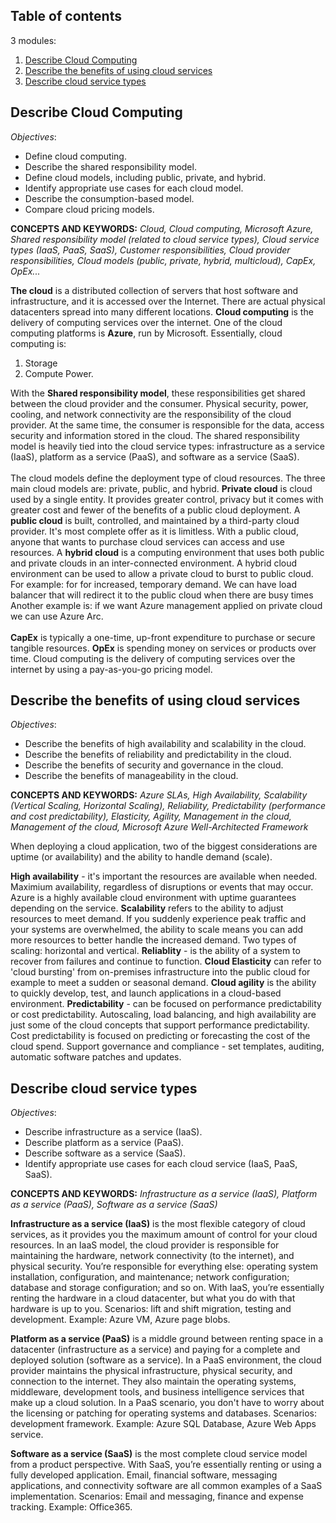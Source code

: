 ## Table of contents

3 modules:

1. [Describe Cloud Computing](#cloud-computing)
2. [Describe the benefits of using cloud services](#benefits-of-cloud-services)
3. [Describe cloud service types](#cloud-service-types)

## Describe Cloud Computing <a name="cloud-computing"></a>

*Objectives*: 

  -	Define cloud computing.
  -	Describe the shared responsibility model.
  -	Define cloud models, including public, private, and hybrid.
  -	Identify appropriate use cases for each cloud model.
  -	Describe the consumption-based model.
  -	Compare cloud pricing models.

**CONCEPTS AND KEYWORDS:** *Cloud, Cloud computing, Microsoft Azure, Shared responsibility model (related to cloud service types), Cloud service types (IaaS, PaaS, SaaS), Customer responsibilities, Cloud provider responsibilities, Cloud models (public, private, hybrid, multicloud), CapEx, OpEx...*

**The cloud** is a distributed collection of servers that host software and infrastructure, and it is accessed over the Internet. There are actual physical datacenters spread into many different locations. **Cloud computing** is the delivery of computing services over the internet. One of the cloud computing platforms is **Azure**, run by Microsoft. Essentially, cloud computing is:
1. Storage
2. Compute Power.<br>

With the **Shared responsibility model**, these responsibilities get shared between the cloud provider and the consumer. Physical security, power, cooling, and network connectivity are the responsibility of the cloud provider. At the same time, the consumer is responsible for the data, access security and information stored in the cloud. The shared responsibility model is heavily tied into the cloud service types: infrastructure as a service (IaaS), platform as a service (PaaS), and software as a service (SaaS).<br><br>
The cloud models define the deployment type of cloud resources. The three main cloud models are: private, public, and hybrid. **Private cloud** is cloud used by a single entity. It provides greater control, privacy but it comes with greater cost and fewer of the benefits of a public cloud deployment.
A **public cloud** is built, controlled, and maintained by a third-party cloud provider. It's most complete offer as it is limitless. With a public cloud, anyone that wants to purchase cloud services can access and use resources. A **hybrid cloud** is a computing environment that uses both public and private clouds in an inter-connected environment. A hybrid cloud environment can be used to allow a private cloud to burst to public cloud. For example: for for increased, temporary demand. We can have load balancer that will redirect it to the public cloud when there are busy times Another example is: if we want Azure management applied on private cloud we can use Azure Arc.<br><br>
**CapEx** is typically a one-time, up-front expenditure to purchase or secure tangible resources. **OpEx** is spending money on services or products over time. Cloud computing is the delivery of computing services over the internet by using a pay-as-you-go pricing model. 



## Describe the benefits of using cloud services <a name="benefits-of-cloud-services"></a>

*Objectives*: 

  - Describe the benefits of high availability and scalability in the cloud.
  - Describe the benefits of reliability and predictability in the cloud.
  - Describe the benefits of security and governance in the cloud.
  - Describe the benefits of manageability in the cloud.

**CONCEPTS AND KEYWORDS:** *Azure SLAs, High Availability, Scalability (Vertical Scaling, Horizontal Scaling), Reliability, Predictability (performance and cost predictability), Elasticity, Agility, Management in the cloud, Management of the cloud, Microsoft Azure Well-Architected Framework*

When deploying a cloud application, two of the biggest considerations are uptime (or availability) and the ability to handle demand (scale).

**High availability** - it's important the resources are available when needed. Maximium availability, regardless of disruptions or events that may occur. Azure is a highly available cloud environment with uptime guarantees depending on the service. **Scalability** refers to the ability to adjust resources to meet demand. If you suddenly experience peak traffic and your systems are overwhelmed, the ability to scale means you can add more resources to better handle the increased demand. Two types of scaling: horizontal and vertical. **Reliablity** - is the ability of a system to recover from failures and continue to function. **Cloud Elasticity** can refer to 'cloud bursting' from on-premises infrastructure into the public cloud for example to meet a sudden or seasonal demand. **Cloud agility** is the ability to quickly develop, test, and launch applications in a cloud-based environment. 
 **Predictability** - can be focused on performance predictability or cost predictability. Autoscaling, load balancing, and high availability are just some of the cloud concepts that support performance predictability. Cost predictability is focused on predicting or forecasting the cost of the cloud spend. Support governance and compliance - set templates, auditing, automatic software patches and updates.

## Describe cloud service types <a name="cloud-service-types"></a>

*Objectives*: 

  - Describe infrastructure as a service (IaaS).
  - Describe platform as a service (PaaS).
  - Describe software as a service (SaaS).
  - Identify appropriate use cases for each cloud service (IaaS, PaaS, SaaS).

**CONCEPTS AND KEYWORDS:** *Infrastructure as a service (IaaS), Platform as a service (PaaS), Software as a service (SaaS)*

**Infrastructure as a service (IaaS)** is the most flexible category of cloud services, as it provides you the maximum amount of control for your cloud resources. In an IaaS model, the cloud provider is responsible for maintaining the hardware, network connectivity (to the internet), and physical security. You’re responsible for everything else: operating system installation, configuration, and maintenance; network configuration; database and storage configuration; and so on. With IaaS, you’re essentially renting the hardware in a cloud datacenter, but what you do with that hardware is up to you. Scenarios: lift and shift migration, testing and development. Example: Azure VM, Azure page blobs.

**Platform as a service (PaaS)** is a middle ground between renting space in a datacenter (infrastructure as a service) and paying for a complete and deployed solution (software as a service). In a PaaS environment, the cloud provider maintains the physical infrastructure, physical security, and connection to the internet. They also maintain the operating systems, middleware, development tools, and business intelligence services that make up a cloud solution. In a PaaS scenario, you don't have to worry about the licensing or patching for operating systems and databases. Scenarios: development framework. Example: Azure SQL Database, Azure Web Apps service.

**Software as a service (SaaS)** is the most complete cloud service model from a product perspective. With SaaS, you’re essentially renting or using a fully developed application. Email, financial software, messaging applications, and connectivity software are all common examples of a SaaS implementation. Scenarios: Email and messaging, finance and expense tracking. Example: Office365.



